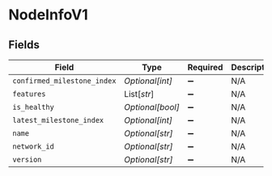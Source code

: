 # NodeInfoV1


## Fields

| Field                       | Type                        | Required                    | Description                 |
| --------------------------- | --------------------------- | --------------------------- | --------------------------- |
| `confirmed_milestone_index` | *Optional[int]*             | :heavy_minus_sign:          | N/A                         |
| `features`                  | List[*str*]                 | :heavy_minus_sign:          | N/A                         |
| `is_healthy`                | *Optional[bool]*            | :heavy_minus_sign:          | N/A                         |
| `latest_milestone_index`    | *Optional[int]*             | :heavy_minus_sign:          | N/A                         |
| `name`                      | *Optional[str]*             | :heavy_minus_sign:          | N/A                         |
| `network_id`                | *Optional[str]*             | :heavy_minus_sign:          | N/A                         |
| `version`                   | *Optional[str]*             | :heavy_minus_sign:          | N/A                         |